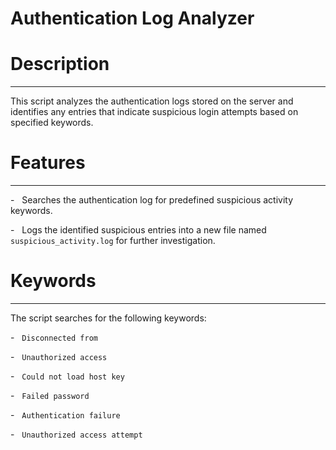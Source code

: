 # Authentication Log Analyzer

# Description
-----------

This script analyzes the authentication logs stored on the server and identifies any entries that indicate suspicious login attempts based on specified keywords.

# Features
--------

-   Searches the authentication log for predefined suspicious activity keywords.

-   Logs the identified suspicious entries into a new file named `suspicious_activity.log` for further investigation.

# Keywords 
-------------

The script searches for the following keywords:

-   `Disconnected from`

-   `Unauthorized access`

-   `Could not load host key`

-   `Failed password`

-   `Authentication failure`

-   `Unauthorized access attempt`
